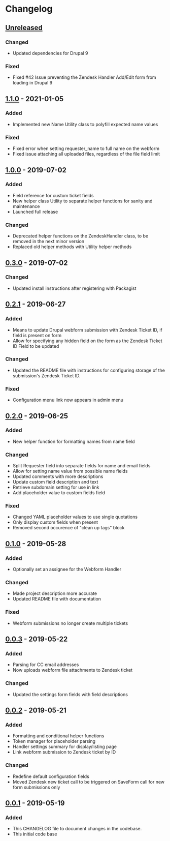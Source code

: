 # Changelog

## [Unreleased]
### Changed
- Updated dependencies for Drupal 9

### Fixed
- Fixed #42 Issue preventing the Zendesk Handler Add/Edit form from loading in Drupal 9


## [1.1.0] - 2021-01-05
### Added
- Implemented new Name Utility class to polyfill expected name values

### Fixed
- Fixed error when setting requester_name to full name on the webform
- Fixed issue attaching all uploaded files, regardless of the file field limit


## [1.0.0] - 2019-07-02
### Added
- Field reference for custom ticket fields
- New helper class Utility to separate helper functions for sanity and maintenance
- Launched full release

### Changed
- Deprecated helper functions on the ZendeskHandler class, to be removed in the next minor version
- Replaced old helper methods with Utility helper methods


## [0.3.0] - 2019-07-02
### Changed
- Updated install instructions after registering with Packagist

## [0.2.1] - 2019-06-27
### Added
- Means to update Drupal webform submission with Zendesk Ticket ID, if field is present on form
- Allow for specifying any hidden field on the form as the Zendesk Ticket ID Field to be updated

### Changed
- Updated the README file with instructions for configuring storage of the submission's Zendesk Ticket ID.

### Fixed
- Configuration menu link now appears in admin menu


## [0.2.0] - 2019-06-25
### Added
- New helper function for formatting names from name field

### Changed
- Split Requester field into separate fields for name and email fields
- Allow for setting name value from possible name fields
- Updated comments with more descriptions
- Update custom field description and text
- Retrieve subdomain setting for use in link
- Add placeholder value to custom fields field

### Fixed
- Changed YAML placeholder values to use single quotations
- Only display custom fields when present
- Removed second occurence of "clean up tags" block


## [0.1.0] - 2019-05-28
### Added
- Optionally set an assignee for the Webform Handler

### Changed
- Made project description more accurate
- Updated README file with documentation

### Fixed
- Webform submissions no longer create multiple tickets


## [0.0.3] - 2019-05-22
### Added
- Parsing for CC email addresses
- Now uploads webform file attachments to Zendesk ticket

### Changed
- Updated the settings form fields with field descriptions


## [0.0.2] - 2019-05-21
### Added
- Formatting and conditional helper functions
- Token manager for placeholder parsing
- Handler settings summary for display/listing page
- Link webform submission to Zendesk ticket by ID

### Changed
- Redefine default configuration fields
- Moved Zendesk new ticket call to be triggered on SaveForm call for new form submissions only


## [0.0.1] - 2019-05-19
### Added
- This CHANGELOG file to document changes in the codebase.
- This initial code base


[Unreleased]: https://github.com/strakers/zendesk-drupal-webform/compare/v1.1.0...HEAD
[1.1.0]: https://github.com/strakers/zendesk-drupal-webform/compare/v1.0.0...v1.1.0
[1.0.0]: https://github.com/strakers/zendesk-drupal-webform/compare/v0.3.0...v1.0.0
[0.3.0]: https://github.com/strakers/zendesk-drupal-webform/compare/v0.2.1...v0.3.0
[0.2.1]: https://github.com/strakers/zendesk-drupal-webform/compare/v0.2.0...v0.2.1
[0.2.0]: https://github.com/strakers/zendesk-drupal-webform/compare/v0.1.0...v0.2.0
[0.1.0]: https://github.com/strakers/zendesk-drupal-webform/compare/v0.0.3...v0.1.0
[0.0.3]: https://github.com/strakers/zendesk-drupal-webform/compare/v0.0.2...v0.0.3
[0.0.2]: https://github.com/strakers/zendesk-drupal-webform/compare/v0.0.1...v0.0.2
[0.0.1]: https://github.com/strakers/zendesk-drupal-webform/releases/tag/v0.0.1